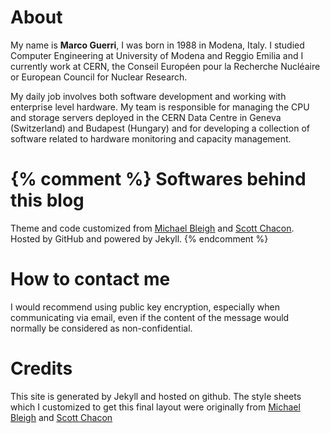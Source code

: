 About
=====
My name is **Marco Guerri**, I was born in 1988 in Modena, Italy. I studied Computer Engineering 
at University of Modena and Reggio Emilia and I currently work at CERN, the Conseil Européen pour la Recherche Nucléaire
or European Council for Nuclear Research.

My daily job involves both software development and working with enterprise level hardware.
My team is responsible for managing the CPU and storage servers deployed in the CERN 
Data Centre in Geneva (Switzerland) and Budapest (Hungary) and for developing a
collection of software related to hardware monitoring and capacity management.

{% comment %}
Softwares behind this blog
=========================

Theme and code customized from <a href="http://github.com/mbleigh"><u>Michael Bleigh</u></a> and
<a href="http://github.com/schacon/schacon.github.com/"><u>Scott Chacon</u></a>.
Hosted by GitHub and powered by Jekyll.
{% endcomment %}

How to contact me
=================
<div id='email'>I would recommend using public key encryption, especially when communicating via email,
even if the content of the message would normally be considered as non-confidential.
</div>

Credits
=======
This site is generated by Jekyll and hosted on github. The style sheets which
I customized to get this final layout were originally from <a href="http://github.com/mbleigh" target="_blank"><u>Michael Bleigh</u></a> and
<a href="http://schacon.github.io/" target="_blank"><u>Scott Chacon</u></a>

